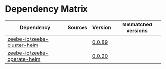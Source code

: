 # Dependency Matrix

Dependency | Sources | Version | Mismatched versions
---------- | ------- | ------- | -------------------
[zeebe-io/zeebe-cluster-helm](https://github.com/zeebe-io/zeebe-cluster-helm) |  | [0.0.89](https://github.com/zeebe-io/zeebe-cluster-helm/releases/tag/v0.0.89) | 
[zeebe-io/zeebe-operate-helm](https://github.com/zeebe-io/zeebe-operate-helm) |  | [0.0.20](https://github.com/zeebe-io/zeebe-operate-helm/releases/tag/v0.0.20) | 

